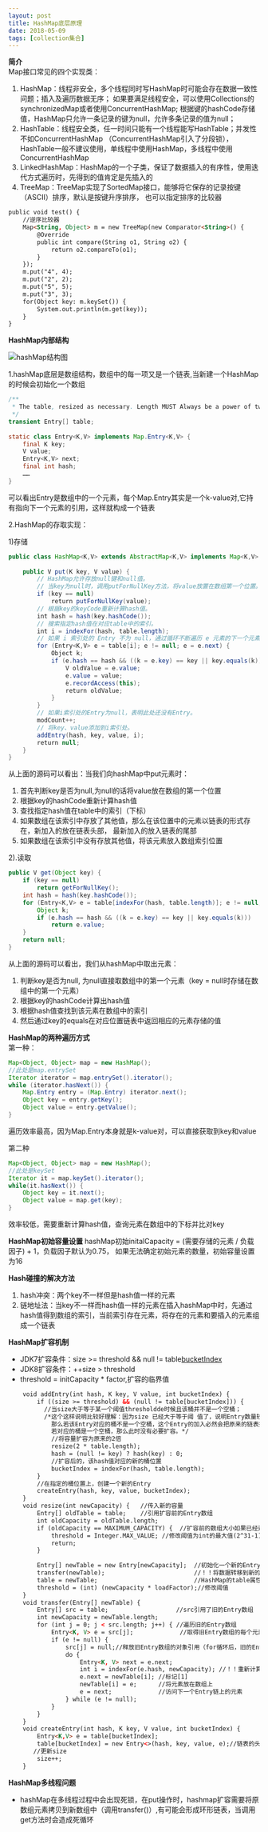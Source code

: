 ```yaml
---
layout: post
title: HashMap底层原理
date: 2018-05-09
tags: [collection集合]
---
```


**简介**<br/>
Map接口常见的四个实现类：<br/>
1. HashMap：线程非安全，多个线程同时写HashMap时可能会存在数据一致性问题；插入及遍历数据无序；
如果要满足线程安全，可以使用Collections的synchronizedMap或者使用ConcurrentHashMap;
根据键的hashCode存储值，HashMap只允许一条记录的键为null，允许多条记录的值为null；
2. HashTable：线程安全类，任一时间只能有一个线程能写HashTable；并发性不如ConcurrentHashMap
（ConcurrentHashMap引入了分段锁），HashTable一般不建议使用，单线程中使用HashMap，多线程中使用ConcurrentHashMap
3. LinkedHashMap：HashMap的一个子类，保证了数据插入的有序性，使用迭代方式遍历时，先得到的值肯定是先插入的
4. TreeMap：TreeMap实现了SortedMap接口，能够将它保存的记录按键（ASCII）排序，默认是按键升序排序，
也可以指定排序的比较器

```html
public void test() {
    //逆序比较器
    Map<String, Object> m = new TreeMap(new Comparator<String>() {
        @Override
        public int compare(String o1, String o2) {
            return o2.compareTo(o1);
        }
    });
    m.put("4", 4);
    m.put("2", 2);
    m.put("5", 5);
    m.put("3", 3);
    for(Object key: m.keySet()) {
        System.out.println(m.get(key));
    }
}
```

**HashMap内部结构**

![hashMap结构图](/images/hashMap.png)

1.hashMap底层是数组结构，数组中的每一项又是一个链表,当新建一个HashMap的时候会初始化一个数组
```java
/**
 * The table, resized as necessary. Length MUST Always be a power of two.
 */
transient Entry[] table;
 
static class Entry<K,V> implements Map.Entry<K,V> {
    final K key;
    V value;
    Entry<K,V> next;
    final int hash;
    ……
}
```
可以看出Entry是数组中的一个元素，每个Map.Entry其实是一个k-value对,它持有指向下一个元素的引用，这样就构成一个链表

2.HashMap的存取实现：<br/>

1)存储
```java
public class HashMap<K,V> extends AbstractMap<K,V> implements Map<K,V>, Cloneable, Serializable {
    
    public V put(K key, V value) {
        // HashMap允许存放null键和null值。
        // 当key为null时，调用putForNullKey方法，将value放置在数组第一个位置。  
        if (key == null)
            return putForNullKey(value);
        // 根据key的keyCode重新计算hash值。
        int hash = hash(key.hashCode());
        // 搜索指定hash值在对应table中的索引。
        int i = indexFor(hash, table.length);
        // 如果 i 索引处的 Entry 不为 null，通过循环不断遍历 e 元素的下一个元素。
        for (Entry<K,V> e = table[i]; e != null; e = e.next) {
            Object k;
            if (e.hash == hash && ((k = e.key) == key || key.equals(k))) {
                V oldValue = e.value;
                e.value = value;
                e.recordAccess(this);
                return oldValue;
            }
        }
        // 如果i索引处的Entry为null，表明此处还没有Entry。
        modCount++;
        // 将key、value添加到i索引处。
        addEntry(hash, key, value, i);
        return null;
    }
}
```
从上面的源码可以看出：当我们向hashMap中put元素时：
1. 首先判断key是否为null,为null的话将value放在数组的第一个位置
2. 根据key的hashCode重新计算hash值
3. 查找指定hash值在table中的索引（下标）
4. 如果数组在该索引中存放了其他值，那么在该位置中的元素以链表的形式存在，新加入的放在链表头部，
最新加入的放入链表的尾部
5. 如果数组在该索引中没有存放其他值，将该元素放入数组索引位置

2).读取<br/>
```java
public V get(Object key) {
    if (key == null)
        return getForNullKey();
    int hash = hash(key.hashCode());
    for (Entry<K,V> e = table[indexFor(hash, table.length)]; e != null; e = e.next) {
        Object k;
        if (e.hash == hash && ((k = e.key) == key || key.equals(k)))  
            return e.value;
    }
    return null;
}
```
从上面的源码可以看出，我们从hashMap中取出元素：
1. 判断key是否为null, 为null直接取数组中的第一个元素（key = null时存储在数组中的第一个元素）
2. 根据key的hashCode计算出hash值
3. 根据hash值查找到该元素在数组中的索引
4. 然后通过key的equals在对应位置链表中返回相应的元素存储的值

**HashMap的两种遍历方式**<br/>
第一种：
```java
Map<Object, Object> map = new HashMap();
//此处是map.entrySet
Iterator iterator = map.entrySet().iterator();
while (iterator.hasNext()) {
    Map.Entry entry = (Map.Entry) iterator.next();
    Object key = entry.getKey();
    Object value = entry.getValue();
}
```
遍历效率最高，因为Map.Entry本身就是k-value对，可以直接获取到key和value

第二种
```java
Map<Object, Object> map = new HashMap();
//此处是keySet
Iterator it = map.keySet().iterator();
while(it.hasNext()) {
    Object key = it.next();
    Object value = map.get(key);
}
```
效率较低，需要重新计算hash值，查询元素在数组中的下标并比对key

**HashMap初始容量设置**
hashMap初始initalCapacity = (需要存储的元素 / 负载因子) + 1，负载因子默认为0.75， 如果无法确定初始元素的数量，初始容量设置为16

**Hash碰撞的解决方法**

1. hash冲突：两个key不一样但是hash值一样的元素
2. 链地址法：当key不一样而hash值一样的元素在插入hashMap中时，先通过hash值得到数组的索引，当前索引存在元素，将存在的元素和要插入的元素组成一个链表

**HashMap扩容机制**

- JDK7扩容条件：size >= threshold && null != table[bucketIndex](hash碰撞)
- JDK8扩容条件：++size > threshold
- threshold = initCapacity * factor,扩容的临界值

```html
    void addEntry(int hash, K key, V value, int bucketIndex) {
        if ((size >= threshold) && (null != table[bucketIndex])) {
          //当size大于等于某一个阈值thresholdde时候且该桶并不是一个空桶；
          /*这个这样说明比较好理解：因为size 已经大于等于阈 值了，说明Entry数量较多，哈希冲突严重， 
            那么若该Entry对应的桶不是一个空桶，这个Entry的加入必然会把原来的链表拉得更长，因此需要扩容；
            若对应的桶是一个空桶，那么此时没有必要扩容。*/
            //将容量扩容为原来的2倍
            resize(2 * table.length);
            hash = (null != key) ? hash(key) : 0;
            //扩容后的，该hash值对应的新的桶位置
            bucketIndex = indexFor(hash, table.length);
        }
        //在指定的桶位置上，创建一个新的Entry
        createEntry(hash, key, value, bucketIndex);
    }
    void resize(int newCapacity) {   //传入新的容量  
        Entry[] oldTable = table;    //引用扩容前的Entry数组  
        int oldCapacity = oldTable.length;  
        if (oldCapacity == MAXIMUM_CAPACITY) {  //扩容前的数组大小如果已经达到最大(2^30)了  
            threshold = Integer.MAX_VALUE; //修改阈值为int的最大值(2^31-1)，这样以后就不会扩容了  
            return;  
        }  
      
        Entry[] newTable = new Entry[newCapacity];  //初始化一个新的Entry数组  
        transfer(newTable);                         //！！将数据转移到新的Entry数组里  
        table = newTable;                           //HashMap的table属性引用新的Entry数组  
        threshold = (int) (newCapacity * loadFactor);//修改阈值  
    }
    void transfer(Entry[] newTable) {  
        Entry[] src = table;                   //src引用了旧的Entry数组  
        int newCapacity = newTable.length;  
        for (int j = 0; j < src.length; j++) { //遍历旧的Entry数组  
            Entry<K, V> e = src[j];             //取得旧Entry数组的每个元素  
            if (e != null) {  
                src[j] = null;//释放旧Entry数组的对象引用（for循环后，旧的Entry数组不再引用任何对象）  
                do {  
                    Entry<K, V> next = e.next;  
                    int i = indexFor(e.hash, newCapacity); //！！重新计算每个元素在数组中的位置  
                    e.next = newTable[i]; //标记[1]  
                    newTable[i] = e;      //将元素放在数组上  
                    e = next;             //访问下一个Entry链上的元素  
                } while (e != null);  
            }  
        }  
    } 
    void createEntry(int hash, K key, V value, int bucketIndex) {
        Entry<K,V> e = table[bucketIndex];
        table[bucketIndex] = new Entry<>(hash, key, value, e);//链表的头插法插入新建的Entry
       //更新size
        size++;
    }
```

**HashMap多线程问题**

- hashMap在多线程过程中会出现死锁，在put操作时，hashmap扩容需要将原数组元素拷贝到新数组中（调用transfer()）,有可能会形成环形链表，当调用get方法时会造成死循环